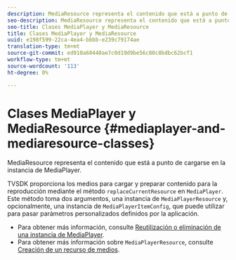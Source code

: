 ```yaml
---
description: MediaResource representa el contenido que está a punto de cargarse en la instancia de MediaPlayer.
seo-description: MediaResource representa el contenido que está a punto de cargarse en la instancia de MediaPlayer.
seo-title: Clases MediaPlayer y MediaResource
title: Clases MediaPlayer y MediaResource
uuid: e198f599-22ca-4ea4-bbbb-e239c79174ae
translation-type: tm+mt
source-git-commit: ed910a60440ae7c0d19d9be56c80c8bdbc62bcf1
workflow-type: tm+mt
source-wordcount: '113'
ht-degree: 0%

---
```



# Clases MediaPlayer y MediaResource {#mediaplayer-and-mediaresource-classes}

MediaResource representa el contenido que está a punto de cargarse en la instancia de MediaPlayer.

<!--<a id="section_431AB7221E0249BF949EC72EEB9B428A"></a>-->

TVSDK proporciona los medios para cargar y preparar contenido para la reproducción mediante el método `replaceCurrentResource` en `MediaPlayer`. Este método toma dos argumentos, una instancia de `MediaPlayerResource` y, opcionalmente, una instancia de `MediaPlayerItemConfig`, que puede utilizar para pasar parámetros personalizados definidos por la aplicación.

* Para obtener más información, consulte [Reutilización o eliminación de una instancia de MediaPlayer](../../../../tvsdk-3x-android-prog/android-3x-content-playback-options-android2/mediaplayerobjects-working-with/android-3x-mediaplayer-reuse-or-remove.md).
* Para obtener más información sobre `MediaPlayerResource`, consulte [Creación de un recurso de medios](../../../../tvsdk-3x-android-prog/android-3x-content-playback-options-android2/mediaplayer-initialize-for-video/android-3x-media-resource-create.md).
